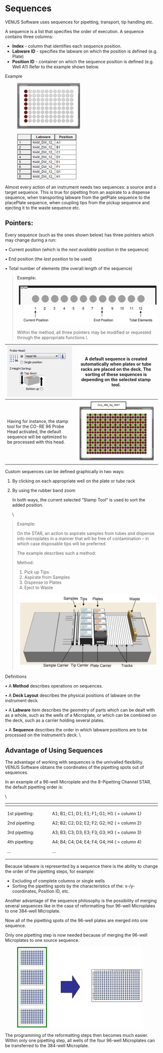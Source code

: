 # Sequences

VENUS Software uses sequences for pipetting, transport, tip handling etc.

A sequence is a list that specifies the order of execution. A sequence contains three columns:

* **Index** - column that identifies each sequence position.
* **Labware ID** - specifies the labware on which the position is defined (e.g. Plate)&#x20;
* **Position ID** - container on which the sequence position is defined (e.g. Well A1) Refer to the example shown below.

Example

<div>

<figure><img src="../../.gitbook/assets/Image_336.gif" alt=""><figcaption></figcaption></figure>

 

<figure><img src="../../.gitbook/assets/image (119).png" alt=""><figcaption></figcaption></figure>

</div>

Almost every action of an instrument needs two sequences: a source and a target sequence. This is true for pipetting from an aspirate to a dispense sequence, when transporting labware from the getPlate sequence to the placePlate sequence, when coupling tips from the pickup sequence and ejecting it to the waste sequence etc.



## Pointers:&#x20;

Every sequence (such as the ones shown below) has three pointers which may change during a run:

• Current position (which is the _next available_ position in the sequence)&#x20;

• End position (the _last position_ to be used)&#x20;

• Total number of elements (the overall length of the sequence)&#x20;

> **Example:**
>
> <img src="../../.gitbook/assets/image (120).png" alt="" data-size="original">
>
> Within the method, all three pointers may be modified or requested through the appropriate functions.\
>

| <img src="../../.gitbook/assets/image (121).png" alt="" data-size="original">                                                                                   | A **default sequence** is created automatically when plates or tube racks are placed on the deck. The sorting of these sequences is depending on the selected stamp tool.  |
| --------------------------------------------------------------------------------------------------------------------------------------------------------------- | -------------------------------------------------------------------------------------------------------------------------------------------------------------------------- |
| <p></p><p>Having for instance, the stamp tool for the CO-RE 96 Probe Head activated, the default sequence will be optimized to be processed with this head.</p> | <img src="../../.gitbook/assets/image (122).png" alt="" data-size="original">                                                                                              |



Custom sequences can be defined graphically in two ways:

1. By clicking on each appropriate well on the plate or tube rack
2.  By using the rubber band zoom

    In both ways, the current selected “Stamp Tool” is used to sort the added position.

    \


> Example:
>
> On the STAR, an action to aspirate samples from tubes and dispense into microplates in a manner that will be free of contamination – in which case disposable tips will be preferred.
>
> The example describes such a method:
>
> Method:&#x20;
>
> 1. Pick up Tips
> 2. Aspirate from Samples
> 3. Dispense to Plates
> 4. Eject to Waste
>
> <img src="../../.gitbook/assets/image (123).png" alt="" data-size="original">



Definitions&#x20;

• A **Method** describes operations on sequences.&#x20;

• A **Deck Layout** describes the physical positions of labware on the instrument deck.&#x20;

• A **Labware** item describes the geometry of parts which can be dealt with as a whole, such as the wells of a Microplate, or which can be combined on the deck, such as a carrier holding several plates.&#x20;

• A **Sequence** describes the order in which labware positions are to be processed on the instrument’s deck. \


## Advantage of Using Sequences

The advantage of working with sequences is the unrivalled flexibility. VENUS Software obtains the coordinates of the pipetting spots out of sequences.

In an example of a 96-well Microplate and the 8-Pipetting Channel STAR, the default pipetting order is:

\


<table data-header-hidden><thead><tr><th width="156"></th><th width="412"></th><th></th></tr></thead><tbody><tr><td><p>1st pipetting: </p><p>2nd pipetting: </p><p>3rd pipetting: </p><p>4th pipetting:</p><p>…</p></td><td><p>A1; B1; C1; D1; E1; F1; G1; H1 ( = column 1) </p><p>A2; B2; C2; D2; E2; F2; G2; H2 ( = column 2) </p><p>A3; B3; C3; D3; E3; F3; G3; H3 ( = column 3)</p><p> A4; B4; C4; D4; E4; F4; G4; H4 ( = column 4)</p><p>…</p></td><td><p></p><p><img src="../../.gitbook/assets/Image_345.jpg" alt="MTP"></p></td></tr></tbody></table>



Because labware is represented by a sequence there is the ability to change the order of the pipetting steps, for example:

* Excluding of complete columns or single wells
* Sorting the pipetting spots by the characteristics of the: x-/y- coordinates, Position ID, etc.

Another advantage of the sequence philosophy is the possibility of merging several sequences like in the case of reformatting four 96-well Microplates to one 384-well Microplate.

Now all of the pipetting spots of the 96-well plates are merged into one sequence.

Only one pipetting step is now needed because of merging the 96-well Microplates to one source sequence.

<figure><img src="../../.gitbook/assets/Image_346.jpg" alt=""><figcaption></figcaption></figure>

The programming of the reformatting steps then becomes much easier. Within only one pipetting step, all wells of the four 96-well Microplates can be transferred to the 384-well Microplate.
